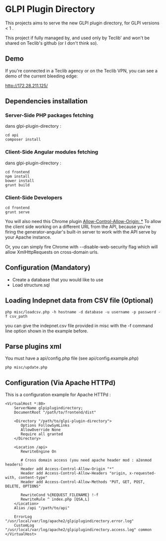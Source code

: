 # GLPI Plugin Directory

This projects aims to serve the new GLPI plugin directory,
for GLPI versions < 1 .

This project if fully managed by, and used only by Teclib'
and won't be shared on Teclib's github (or I don't think so).

## Demo

If you're connected in a Teclib agency
or on the Teclib VPN, you can see a demo
of the current bleeding edge:

http://172.28.211.125/


## Dependencies installation

### Server-Side PHP packages fetching
dans glpi-plugin-directory :
```
cd api
composer install
```

### Client-Side Angular modules fetching
dans glpi-plugin-directory :
```
cd frontend
npm install
bower install
grunt build
```

### Client-Side Developers

```
cd frontend
grunt serve
```

You will also need this Chrome plugin
[Allow-Control-Allow-Origin: *](https://chrome.google.com/webstore/detail/allow-control-allow-origi/nlfbmbojpeacfghkpbjhddihlkkiljbi?hl=en)
To allow the client side working on a different
URL from the API, because you're firing the
generator-angular's built-in server to work
with the API serve by your Apache instance.

Or, you can simply fire Chrome with --disable-web-security
flag which will allow XmlHttpRequests on cross-domain urls.

## Configuration (Mandatory)

 + Create a database that you would like to use
 + Load structure.sql

## Loading Indepnet data from CSV file (Optional)

```
php misc/loadcsv.php -h hostname -d database -u username -p password -f csv_path
```

you can give the indepnet.csv file provided in misc
with the -f command line option shown in the example before.

## Parse plugins xml 

You must have a api/config.php file (see api/config.example.php)

```
php misc/update.php
```


## Configuration (Via Apache HTTPd)

This is a configuration example for Apache HTTPd :

```
<VirtualHost *:80>
    ServerName glpiplugindirectory;
    DocumentRoot "/path/to/frontend/dist"

    <Directory "/path/to/glpi-plugin-directory">
       Options FollowSymLinks
       AllowOverride None
       Require all granted
    </Directory>

    <Location /api>
       RewriteEngine On

       # Cross domain access (you need apache header mod : a2enmod headers)
       Header add Access-Control-Allow-Origin "*"
       Header add Access-Control-Allow-Headers "origin, x-requested-with, content-type"
       Header add Access-Control-Allow-Methods "PUT, GET, POST, DELETE, OPTIONS"

       RewriteCond %{REQUEST_FILENAME} !-f
       RewriteRule ^ index.php [QSA,L]
    </Location>
    Alias /api "/path/to/api"

    ErrorLog "/usr/local/var/log/apache2/glpiplugindirectory.error.log"
    CustomLog "/usr/local/var/log/apache2/glpiplugindirectory.access.log" common
</VirtualHost>
```